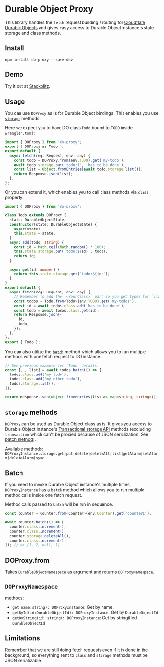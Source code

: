 # Durable Object Proxy

This library handles the `fetch` request building / routing for [Cloudflare Durable Objects](https://developers.cloudflare.com/workers/learning/using-durable-objects/) and gives easy access to Durable Object instance's state storage and class methods.

## Install

```text
npm install do-proxy --save-dev
```

## Demo

Try it out at [Stackblitz](https://stackblitz.com/fork/github/osaton/do-proxy/tree/main/examples/basic?file=index.ts&terminal='start-stackblitz').

## Usage

You can use `DOProxy` as is for Durable Object bindings. This enables you use [`storage`](#storage-methods) methods.

Here we expect you to have DO class `Todo` bound to `TODO` inside `wrangler.toml`:

```ts
import { DOProxy } from 'do-proxy';
export { DOProxy as Todo };
export default {
  async fetch(req: Request, env: any) {
    const todo = DOProxy.from(env.TODO).get('my-todo');
    await todo.storage.put('todo:1', 'has to be done');
    const list = Object.fromEntries(await todo.storage.list());
    return Response.json(list);
  },
};
```

Or you can extend it, which enables you to call class methods via `class` property:

```ts
import { DOProxy } from 'do-proxy';

class Todo extends DOProxy {
  state: DurableObjectState;
  constructor(state: DurableObjectState) {
    super(state);
    this.state = state;
  }
  async add(todo: string) {
    const id = Math.ceil(Math.random() * 100);
    this.state.storage.put(`todo:${id}`, todo);
    return id;
  }

  async get(id: number) {
    return this.state.storage.get(`todo:${id}`);
  }
}
export default {
  async fetch(req: Request, env: any) {
    // Remember to add the `<YourClass>` part so you get types for `class` methods
    const todos = Todo.from<Todo>(env.TODO).get('my-todos');
    const id = await todos.class.add('has to be done');
    const todo = await todos.class.get(id);
    return Response.json({
      id,
      todo,
    });
  },
};
export { Todo };
```

You can also utilize the [`batch`](#batch) method which allows you to run multiple methods with one fetch request to DO instance:

```ts
// See previous example for `Todo` details
const [, , list] = await todos.batch(() => [
  todos.class.add('my todo'),
  todos.class.add('my other todo'),
  todos.storage.list(),
]);

return Response.json(Object.fromEntries(list as Map<string, string>));
```

## `storage` methods

`DOProxy` can be used as Durable Object class as is. It gives you access to Durable Object instance's [Transactional storage API](https://developers.cloudflare.com/workers/runtime-apis/durable-objects/#transactional-storage-api) methods (excluding `transaction` which can't be proxied because of JSON serialization. See [batch method](#batch)).

Available methods: `DOProxyInstance.storage.get|put|delete|deleteAll|list|getAlarm|setAlarm|deleteAlarm|sync`

## Batch

If you need to invoke Durable Object instance's multiple times, `DOProxyInstance` has a `batch` method which allows you to run multiple method calls inside one fetch request.

Method calls passed to `batch` will be run in sequence.

```ts
const counter = Counter.from<Counter>(env.Counter).get('counter1');

await counter.batch(() => [
  counter.class.increment(),
  counter.class.increment(),
  counter.storage.deleteAll(),
  counter.class.increment(),
]); // => [1, 2, null, 1]
```

## DOProxy.from

Takes `DurableObjectNamespace` as argument and returns `DOProxyNamespace`.

## `DOProxyNamespace`

methods:

- `get(name:string): DOProxyInstance`: Get by name.
- `getById(id:DurableObjectId): DOProxyInstance`: Get by `DurableObjectId`
- `getByString(id: string): DOProxyInstance`: Get by stringified `DurableObjectId`

## Limitations

Remember that we are still doing fetch requests even if it is done in the background, so everything sent to `class` and `storage` methods must be JSON serializable.
